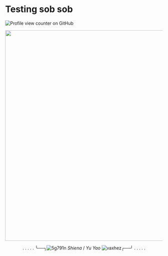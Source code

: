 # Testing sob sob
![Profile view counter on GitHub](https://komarev.com/ghpvc/?username=Monarchtry&color=5f1212&style=plastic&label=GUEST+OF+THE+BAOQING'S+WORKSHOP)

<div align="center">

<img src="https://github.com/user-attachments/assets/2e7c0910-9b63-48cd-be74-29daf4c3b915" width="670">

 . . . . . ╰──╮![5g791n](https://github.com/user-attachments/assets/b1d72ca2-de5e-4a17-8f8a-ac93b70a5c87) _Shiena_ / _Yu Yao_ ![vaxhez](https://github.com/user-attachments/assets/3f155d2d-e8d1-48c4-8d6b-78037e5a5764)╭──╯ . . . . .



